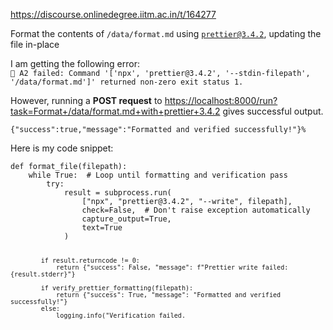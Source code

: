 https://discourse.onlinedegree.iitm.ac.in/t/164277

Format the contents of <code>/data/format.md</code> using <code>prettier@3.4.2</code>, updating the file in-place</li>
</ul>
<p>I am getting the following error:<br/>
<code>🔴 A2 failed: Command '['npx', 'prettier@3.4.2', '--stdin-filepath', '/data/format.md']' returned non-zero exit status 1.</code></p>
<p>However, running a <strong>POST request</strong> to <a href="https://localhost:8000/run?task=Format+/data/format.md+with+prettier+3.4.2" rel="noopener nofollow ugc">https://localhost:8000/run?task=Format+/data/format.md+with+prettier+3.4.2</a> gives successful output.</p>
<p><code>{"success":true,"message":"Formatted and verified successfully!"}% </code></p>
<p>Here is my code snippet:</p>
<pre data-code-wrap="py"><code class="lang-py">def format_file(filepath):
    while True:  # Loop until formatting and verification pass
        try:
            result = subprocess.run(
                ["npx", "prettier@3.4.2", "--write", filepath],
                check=False,  # Don't raise exception automatically
                capture_output=True,
                text=True
            )

            if result.returncode != 0:
                return {"success": False, "message": f"Prettier write failed: {result.stderr}"}

            if verify_prettier_formatting(filepath):
                return {"success": True, "message": "Formatted and verified successfully!"}
            else:
                logging.info("Verification failed.